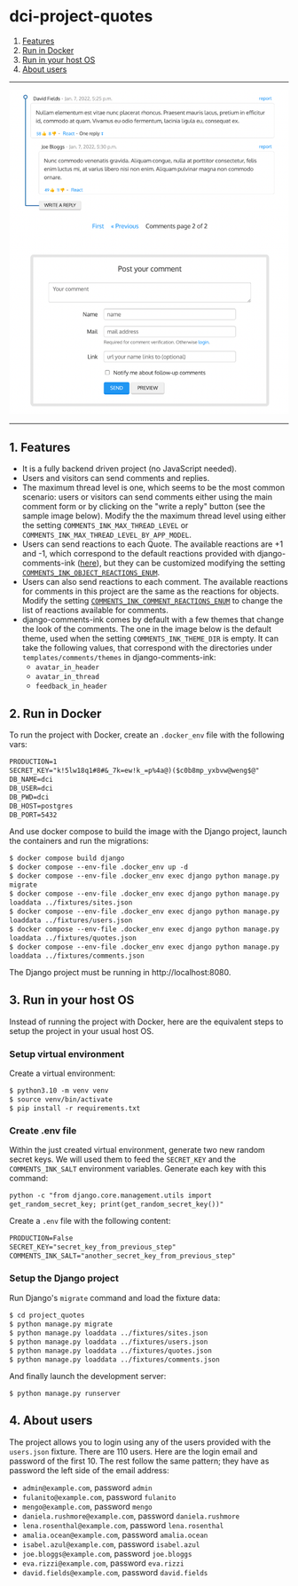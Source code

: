 # dci-project-quotes

 1. [Features](#1-features)
 2. [Run in Docker](#2-run-in-docker)
 3. [Run in your host OS](#3-run-in-your-host-os)
 4. [About users](#4-about-users)

<p align="center"><hr /><img src="cover.png"><hr /></p>

## 1. Features

 * It is a fully backend driven project (no JavaScript needed).
 * Users and visitors can send comments and replies.
 * The maximum thread level is one, which seems to be the most common scenario: users or visitors can send comments either using the main comment form or by clicking on the "write a reply" button (see the sample image below). Modify the the maximum thread level using either the setting `COMMENTS_INK_MAX_THREAD_LEVEL` or `COMMENTS_INK_MAX_THREAD_LEVEL_BY_APP_MODEL`.
 * Users can send reactions to each Quote. The available reactions are +1 and -1, which correspond to the default reactions provided with django-comments-ink ([here](https://github.com/comments-ink/django-comments-ink/blob/0abfbee5e02a8886f646d4bd39b3e4d89e699823/django_comments_ink/models.py#L392)), but they can be customized modifying the setting [`COMMENTS_INK_OBJECT_REACTIONS_ENUM`](https://github.com/comments-ink/django-comments-ink/blob/0abfbee5e02a8886f646d4bd39b3e4d89e699823/django_comments_ink/conf/defaults.py#L38).
 * Users can also send reactions to each comment. The available reactions for comments in this project are the same as the reactions for objects. Modify the setting [`COMMENTS_INK_COMMENT_REACTIONS_ENUM`](https://github.com/comments-ink/django-comments-ink/blob/0abfbee5e02a8886f646d4bd39b3e4d89e699823/django_comments_ink/conf/defaults.py#L35) to change the list of reactions available for comments.
 * django-comments-ink comes by default with a few themes that change the look of the comments. The one in the image below is the default theme, used when the setting `COMMENTS_INK_THEME_DIR` is empty. It can take the following values, that correspond with the directories under `templates/comments/themes` in django-comments-ink:
   * `avatar_in_header`
   * `avatar_in_thread`
   * `feedback_in_header`

## 2. Run in Docker

To run the project with Docker, create an `.docker_env` file with the following vars:

    PRODUCTION=1
    SECRET_KEY="k!5lw18q1#8#&_7k=ew!k_=p%4a@)($c0b8mp_yxbvw@weng$@"
    DB_NAME=dci
    DB_USER=dci
    DB_PWD=dci
    DB_HOST=postgres
    DB_PORT=5432

And use docker compose to build the image with the Django project, launch the containers and run the migrations:

    $ docker compose build django
    $ docker compose --env-file .docker_env up -d
    $ docker compose --env-file .docker_env exec django python manage.py migrate
    $ docker compose --env-file .docker_env exec django python manage.py loaddata ../fixtures/sites.json
    $ docker compose --env-file .docker_env exec django python manage.py loaddata ../fixtures/users.json
    $ docker compose --env-file .docker_env exec django python manage.py loaddata ../fixtures/quotes.json
    $ docker compose --env-file .docker_env exec django python manage.py loaddata ../fixtures/comments.json

The Django project must be running in http://localhost:8080.

## 3. Run in your host OS

Instead of running the project with Docker, here are the equivalent steps to setup the project in your usual host OS.

### Setup virtual environment

Create a virtual environment:

    $ python3.10 -m venv venv
    $ source venv/bin/activate
    $ pip install -r requirements.txt

### Create .env file

Within the just created virtual environment, generate two new random secret keys. We will used them to feed the `SECRET_KEY` and the `COMMENTS_INK_SALT` environment variables. Generate each key with this command:

    python -c "from django.core.management.utils import get_random_secret_key; print(get_random_secret_key())"

Create a `.env` file with the following content:

    PRODUCTION=False
    SECRET_KEY="secret_key_from_previous_step"
    COMMENTS_INK_SALT="another_secret_key_from_previous_step"

### Setup the Django project

Run Django's `migrate` command and load the fixture data:

    $ cd project_quotes
    $ python manage.py migrate
    $ python manage.py loaddata ../fixtures/sites.json
    $ python manage.py loaddata ../fixtures/users.json
    $ python manage.py loaddata ../fixtures/quotes.json
    $ python manage.py loaddata ../fixtures/comments.json

And finally launch the development server:

    $ python manage.py runserver

## 4. About users

The project allows you to login using any of the users provided with the `users.json` fixture. There are 110 users. Here are the login email and password of the first 10. The rest follow the same pattern; they have as password the left side of the email address:

 * `admin@example.com`, password `admin`
 * `fulanito@example.com`, password `fulanito`
 * `mengo@example.com`, password `mengo`
 * `daniela.rushmore@example.com`, password `daniela.rushmore`
 * `lena.rosenthal@example.com`, password `lena.rosenthal`
 * `amalia.ocean@example.com`, password `amalia.ocean`
 * `isabel.azul@example.com`, password `isabel.azul`
 * `joe.bloggs@example.com`, password `joe.bloggs`
 * `eva.rizzi@example.com`, password `eva.rizzi`
 * `david.fields@example.com`, password `david.fields`
